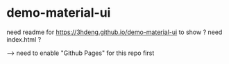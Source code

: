 # demo-material-ui
need readme for https://3hdeng.github.io/demo-material-ui to show ?
need index.html ?

--> need to enable "Github Pages" for this repo first
